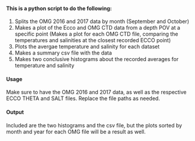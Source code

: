 #### This is a python script to do the following:
1. Splits the OMG 2016 and 2017 data by month (September and October)
2. Makes a plot of the Ecco and OMG CTD data from a depth POV at a specific point
   (Makes a plot for each OMG CTD file, comparing the temperatures and salinities at the closest recorded ECCO point)
3. Plots the avergae temperature and salinity for each dataset
4. Makes a summary csv file with the data
5. Makes two conclusive histograms about the recorded averages for temperature and salinity

#### Usage
Make sure to have the OMG 2016 and 2017 data, as well as the respective ECCO THETA and SALT files. Replace the file paths as needed.

#### Output
Included are the two histograms and the csv file, but the plots sorted by month and year for each OMG file will be a result as well.
